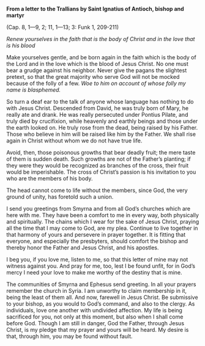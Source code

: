 

**From a letter to the Trallians by Saint Ignatius of Antioch, bishop and martyr**

(Cap. 8, 1—9, 2; 11, 1—13; 3: Funk 1, 209-211)

_Renew yourselves in the faith that is the body of Christ and in the love that is his blood_

Make yourselves gentle, and be born again in the faith which is the body of the Lord and in the love which is the blood of Jesus Christ. No one must bear a grudge against his neighbor. Never give the pagans the slightest pretext, so that the great majority who serve God will not be mocked because of the folly of a few. _Woe to him on account of whose folly my name is blasphemed._

So turn a deaf ear to the talk of anyone whose language has nothing to do with Jesus Christ. Descended from David, he was truly born of Mary, he really ate and drank. He was really persecuted under Pontius Pilate, and truly died by crucifixion, while heavenly and earthly beings and those under the earth looked on. He truly rose from the dead, being raised by his Father. Those who believe in him will be raised like him by the Father. We shall rise again in Christ without whom we do not have true life.

Avoid, then, those poisonous growths that bear deadly fruit; the mere taste of them is sudden death. Such growths are not of the Father’s planting; if they were they would be recognized as branches of the cross, their fruit would be imperishable. The cross of Christ’s passion is his invitation to you who are the members of his body.

The head cannot come to life without the members, since God, the very ground of unity, has foretold such a union.

I send you greetings from Smyrna and from all God’s churches which are here with me. They have been a comfort to me in every way, both physically and spiritually. The chains which I wear for the sake of Jesus Christ, praying all the time that I may come to God, are my plea. Continue to live together in that harmony of yours and persevere in prayer together. It is fitting that everyone, and especially the presbyters, should comfort the bishop and thereby honor the Father and Jesus Christ, and his apostles.

I beg you, if you love me, listen to me, so that this letter of mine may not witness against you. And pray for me, too, lest I be found unfit, for in God’s mercy I need your love to make me worthy of the destiny that is mine.

The communities of Smyrna and Ephesus send greeting. In all your prayers remember the church in Syria. I am unworthy to claim membership in it, being the least of them all. And now, farewell in Jesus Christ. Be submissive to your bishop, as you would to God’s command, and also to the clergy. As individuals, love one another with undivided affection. My life is being sacrificed for you, not only at this moment, but also when I shall come before God. Though I am still in danger, God the Father, through Jesus Christ, is my pledge that my prayer and yours will be heard. My desire is that, through him, you may be found without fault.

